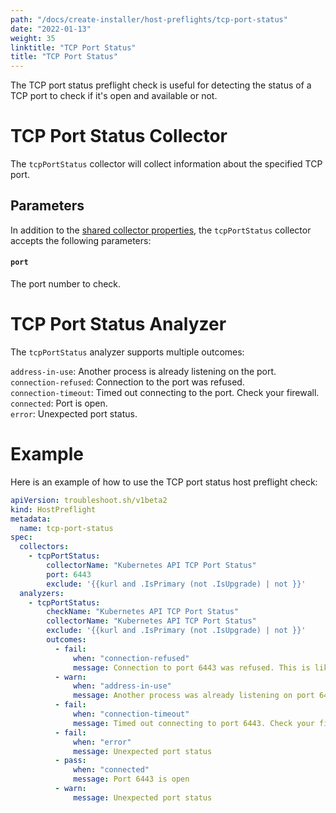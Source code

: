 ```yaml
---
path: "/docs/create-installer/host-preflights/tcp-port-status"
date: "2022-01-13"
weight: 35
linktitle: "TCP Port Status"
title: "TCP Port Status"
---
```

 
The TCP port status preflight check is useful for detecting the status of a TCP port to check if it's open and available or not.

# TCP Port Status Collector

The `tcpPortStatus` collector will collect information about the specified TCP port.

## Parameters

In addition to the [shared collector properties](https://troubleshoot.sh/docs/collect/collectors/#shared-properties), the `tcpPortStatus` collector accepts the following parameters:

#### `port`

The port number to check.

# TCP Port Status Analyzer

The `tcpPortStatus` analyzer supports multiple outcomes:

`address-in-use`: Another process is already listening on the port.</br>
`connection-refused`: Connection to the port was refused.</br>
`connection-timeout`: Timed out connecting to the port. Check your firewall.</br>
`connected`: Port is open.</br>
`error`: Unexpected port status.

# Example

Here is an example of how to use the TCP port status host preflight check:

```yaml
apiVersion: troubleshoot.sh/v1beta2
kind: HostPreflight
metadata:
  name: tcp-port-status
spec:
  collectors:
    - tcpPortStatus:
        collectorName: "Kubernetes API TCP Port Status"
        port: 6443
        exclude: '{{kurl and .IsPrimary (not .IsUpgrade) | not }}'
  analyzers:
    - tcpPortStatus:
        checkName: "Kubernetes API TCP Port Status"
        collectorName: "Kubernetes API TCP Port Status"
        exclude: '{{kurl and .IsPrimary (not .IsUpgrade) | not }}'
        outcomes:
          - fail:
              when: "connection-refused"
              message: Connection to port 6443 was refused. This is likely to be a routing problem since this preflight configures a test server to listen on this port.
          - warn:
              when: "address-in-use"
              message: Another process was already listening on port 6443.
          - fail:
              when: "connection-timeout"
              message: Timed out connecting to port 6443. Check your firewall.
          - fail:
              when: "error"
              message: Unexpected port status
          - pass:
              when: "connected"
              message: Port 6443 is open
          - warn:
              message: Unexpected port status
```
